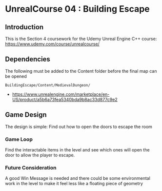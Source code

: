 # UnrealCourse 04 : Building Escape

## Introduction

This is the Section 4 coursework for the Udemy Unreal Engine C++ course:
https://www.udemy.com/course/unrealcourse/

## Dependencies

The following must be added to the Content folder before the final map can be opened

`BuildingEscape/Content/MedievalDungeon/`
* https://www.unrealengine.com/marketplace/en-US/product/a5b6a73fea5340bda9b8ac33d877c9e2


## Game Design

The design is simple: Find out how to open the doors to escape the room

### Game Loop

Find the interactable items in the level and see which ones will open the door
to allow the player to escape.

### Future Consideration

A good Win Message is needed and there could be some environmental work in the
level to make it feel less like a floating piece of geometry

